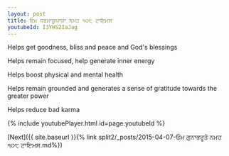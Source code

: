 ```yaml
---
layout: post
title: ਓਮ ਧਰਮਾਯੂਪਾਯਾ ਨਮਹ ੧੦੮ ਟਾਇਮਸ
youtubeId: I3YHS2IaJag
---
```

 
 
Helps get goodness, bliss and peace and God's blessings
 
Helps remain focused, help generate inner energy 
 
Helps boost physical and mental health 
 
Helps remain grounded and generates a sense of gratitude towards the greater power 
 
Helps reduce bad karma
 
 
 
 


{% include youtubePlayer.html id=page.youtubeId %}
 
[Next]({{ site.baseurl }}{% link  split2/_posts/2015-04-07-ਓਮ ਗੁਨਾਭਰੂਤੇ ਨਮਹ ੧੦੮ ਟਾਇਮਸ.md%})
 
